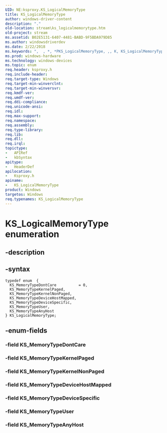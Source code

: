 ```yaml
---
UID: NE:ksproxy.KS_LogicalMemoryType
title: KS_LogicalMemoryType
author: windows-driver-content
description: "."
old-location: stream\ks_logicalmemorytype.htm
old-project: stream
ms.assetid: B02E5131-6407-4481-BABD-9F5BDA979D85
ms.author: windowsdriverdev
ms.date: 2/22/2018
ms.keywords: ",  , *, *PKS_LogicalMemoryType, ,, K, KS_LogicalMemoryType, KS_LogicalMemoryType enumeration [Streaming Media Devices], KS_MemoryTypeAnyHost, KS_MemoryTypeDeviceHostMapped, KS_MemoryTypeDeviceSpecific, KS_MemoryTypeDontCare, KS_MemoryTypeKernelNonPaged, KS_MemoryTypeKernelPaged, KS_MemoryTypeUser, L, M, P, S, T, _, a, c, e, g, i, ksproxy/KS_LogicalMemoryType, ksproxy/KS_MemoryTypeAnyHost, ksproxy/KS_MemoryTypeDeviceHostMapped, ksproxy/KS_MemoryTypeDeviceSpecific, ksproxy/KS_MemoryTypeDontCare, ksproxy/KS_MemoryTypeKernelNonPaged, ksproxy/KS_MemoryTypeKernelPaged, ksproxy/KS_MemoryTypeUser, l, m, o, p, r, stream.ks_logicalmemorytype, y"
ms.prod: windows-hardware
ms.technology: windows-devices
ms.topic: enum
req.header: ksproxy.h
req.include-header: 
req.target-type: Windows
req.target-min-winverclnt: 
req.target-min-winversvr: 
req.kmdf-ver: 
req.umdf-ver: 
req.ddi-compliance: 
req.unicode-ansi: 
req.idl: 
req.max-support: 
req.namespace: 
req.assembly: 
req.type-library: 
req.lib: 
req.dll: 
req.irql: 
topictype:
-	APIRef
-	kbSyntax
apitype:
-	HeaderDef
apilocation:
-	Ksproxy.h
apiname:
-	KS_LogicalMemoryType
product: Windows
targetos: Windows
req.typenames: KS_LogicalMemoryType
---
```


# KS_LogicalMemoryType enumeration


## -description





## -syntax


````
typedef enum  { 
  KS_MemoryTypeDontCare          = 0,
  KS_MemoryTypeKernelPaged,
  KS_MemoryTypeKernelNonPaged,
  KS_MemoryTypeDeviceHostMapped,
  KS_MemoryTypeDeviceSpecific,
  KS_MemoryTypeUser,
  KS_MemoryTypeAnyHost
} KS_LogicalMemoryType;
````


## -enum-fields




### -field KS_MemoryTypeDontCare


### -field KS_MemoryTypeKernelPaged


### -field KS_MemoryTypeKernelNonPaged


### -field KS_MemoryTypeDeviceHostMapped


### -field KS_MemoryTypeDeviceSpecific


### -field KS_MemoryTypeUser


### -field KS_MemoryTypeAnyHost

